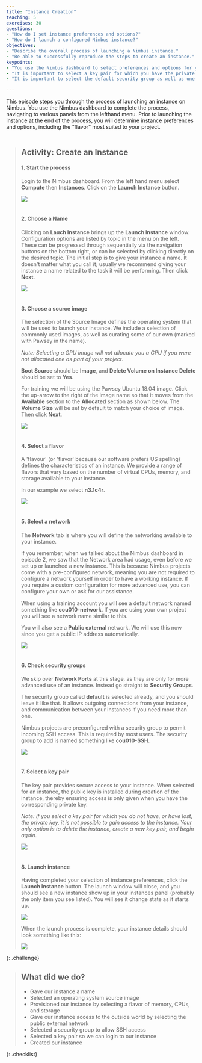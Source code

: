 ```yaml
---
title: "Instance Creation"
teaching: 5
exercises: 30
questions:
- "How do I set instance preferences and options?"
- "How do I launch a configured Nimbus instance?"
objectives:
- "Describe the overall process of launching a Nimbus instance."
- "Be able to successfully reproduce the steps to create an instance."
keypoints:
- "You use the Nimbus dashboard to select preferences and options for your instance based on project needs."
- "It is important to select a key pair for which you have the private key file, as you require it to access your instance."
- "It is important to select the default security group as well as one which enables incoming SSH access (your access)."

---
```


This episode steps you through the process of launching an instance on Nimbus. You use the Nimbus dashboard to complete the process, navigating to various panels from the lefthand menu. Prior to launching the instance at the end of the process, you will determine instance preferences and options, including the “flavor” most suited to your project.
<br><br>


> ## Activity: Create an Instance
> #### 1. Start the process
>
> Login to the Nimbus dashboard. From the left hand menu select **Compute** then **Instances**. Click on the **Launch Instance** button.
>
> <kbd><img src="{{ page.root }}/fig/Create_instance_button.png" /></kbd><br><br>
>
> #### 2. Choose a Name
>
> Clicking on **Lauch Instance** brings up the __Launch Instance__ window. Configuration options are listed by topic in the menu on the left. These can be progressed through sequentially via the navigation buttons on the bottom right, or can be selected by clicking directly on the desired topic. The initial step is to give your instance a name.  It doesn't matter what you call it; usually we recommend giving your instance a name related to the task it will be performing.
> Then click __Next__.
>
><kbd><img src="{{ page.root }}/fig/Launch_details2.png" /></kbd><br><br>
>
> #### 3. Choose a source image
>
> The selection of the Source Image defines the operating system that will be used to launch your instance.  We include a selection of commonly used images, as well as curating some of our own (marked with Pawsey in the name).
>
> *Note: Selecting a GPU image will not allocate you a GPU if you were not allocated one as part of your project.*
>
> **Boot Source** should be **Image**, and **Delete Volume on Instance Delete** should be set to **Yes**.
>
> For training we will be using the Pawsey Ubuntu 18.04 image. Click the up-arrow to the right of the image name so that it moves from the **Available** section to the **Allocated** section as shown below. The **Volume Size** will be set by default to match your choice of image. Then click __Next__.  
>
><kbd><img src="{{ page.root }}/fig/Instance_source_selection3.png" /></kbd><br><br>
>
> #### 4. Select a flavor
>
> A 'flavour' (or 'flavor' because our software prefers US spelling) defines the characteristics of an instance.  We provide a range of flavors that vary based on the number of virtual CPUs, memory, and storage available to your instance.
>
> In our example we select __n3.1c4r__.
>
><kbd><img src="{{ page.root }}/fig/Instance_flavour2.png" /></kbd><br><br>
>
> #### 5. Select a network
>
> The **Network** tab is where you will define the networking available to your instance.
>
> If you remember, when we talked about the Nimbus dashboard in episode 2, we saw that the Network area had usage, even before we set up or launched a new instance. This is because Nimbus projects come with a pre-configured network, meaning you are not required to configure a network yourself in order to have a working instance. If you require a custom configuration for more advanced use, you can configure your own or ask for our assistance.
>
> When using a training account you will see a default network named something like __cou010-network__.  If you are using your own project you will see a network name similar to this.
>
> You will also see a __Public external__ network.  We will use this now since you get a public IP address automatically.
>
><kbd><img src="{{ page.root }}/fig/Instance_network2.png" /></kbd><br><br>
>
>
> #### 6. Check security groups
>
> We skip over __Network Ports__ at this stage, as they are only for more advanced use of an instance. Instead go straight to __Security Groups__.
>
> The security group called __default__ is selected already, and you should leave it like that.  It allows outgoing connections from your instance, and communication between your instances if you need more than one.  
>
>Nimbus projects are preconfigured with a security group to permit incoming SSH access.  This is required by most users.  The security group to add is named something like __cou010-SSH__.
>
><kbd><img src="{{ page.root }}/fig/Instance_security.png" /></kbd><br><br>
>
> #### 7. Select a key pair
>
> The key pair provides secure access to your instance. When selected for an instance, the public key is installed during creation of the instance, thereby ensuring access is only given when you have the corresponding private key.
>
> *Note: If you select a key pair for which you do not have, or have lost, the private key, it is not possible to gain access to the instance. Your only option is to delete the instance, create a new key pair, and begin again.*
>
><kbd><img src="{{ page.root }}/fig/Instance_keypairs.png" /></kbd><br><br>
>
>
> #### 8. Launch instance
> Having completed your selection of instance preferences, click the __Launch Instance__ button. The launch window will close, and you should see a new instance show up in your instances panel (probably the only item you see listed). You will see it change state as it starts up.
>
><kbd><img src="{{ page.root }}/fig/Launch_instance_click.png" /></kbd><br>
>
> When the launch process is complete, your instance details should look something like this:
>
><kbd><img src="{{ page.root }}/fig/Launch_instance_click2.png" /></kbd><br>
>
{: .challenge}

> ## What did we do?
>
> - Gave our instance a name
> - Selected an operating system source image
> - Provisioned our instance by selecting a flavor of memory, CPUs, and storage
> - Gave our instance access to the outside world by selecting the public external network
> - Selected a security group to allow SSH access
> - Selected a key pair so we can login to our instance
> - Created our instance
>
{: .checklist}
